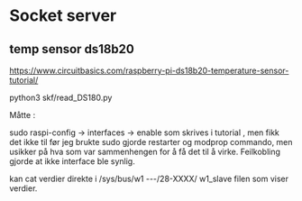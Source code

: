 # Socket server



## temp sensor ds18b20

https://www.circuitbasics.com/raspberry-pi-ds18b20-temperature-sensor-tutorial/

python3 skf/read_DS180.py


Måtte : 

sudo raspi-config -> interfaces -> enable som skrives i tutorial , men fikk det ikke til før jeg brukte sudo 
gjorde restarter og modprop commando, men usikker på hva som var sammenhengen for å få det til å virke. 
Feilkobling gjorde at ikke interface ble synlig.  

kan cat verdier direkte i /sys/bus/w1 ---/28-XXXX/ w1_slave filen som viser verdier.